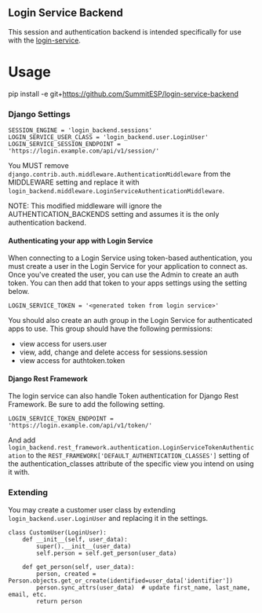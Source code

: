 Login Service Backend
---------------------

This session and authentication backend is intended specifically for use with the
[login-service](https://github.com/SummitESP/login-service).

Usage
=====

pip install -e git+https://github.com/SummitESP/login-service-backend

### Django Settings

    SESSION_ENGINE = 'login_backend.sessions'
    LOGIN_SERVICE_USER_CLASS = 'login_backend.user.LoginUser'
    LOGIN_SERVICE_SESSION_ENDPOINT = 'https://login.example.com/api/v1/session/'

You MUST remove `django.contrib.auth.middleware.AuthenticationMiddleware` from the MIDDLEWARE
setting and replace it with `login_backend.middleware.LoginServiceAuthenticationMiddleware`.

NOTE: This modified middleware will ignore the AUTHENTICATION_BACKENDS setting and assumes it
is the only authentication backend.

#### Authenticating your app with Login Service

When connecting to a Login Service using token-based authentication, you must create a user in the
Login Service for your application to connect as. Once you've created the user, you can use the
Admin to create an auth token. You can then add that token to your apps settings using the setting
below.

    LOGIN_SERVICE_TOKEN = '<generated token from login service>'

You should also create an auth group in the Login Service for authenticated apps to use. This group
should have the following permissions:

* view access for users.user
* view, add, change and delete access for sessions.session
* view access for authtoken.token

#### Django Rest Framework

The login service can also handle Token authentication for Django Rest Framework. Be sure to add
the following setting.

    LOGIN_SERVICE_TOKEN_ENDPOINT = 'https://login.example.com/api/v1/token/'

And add `login_backend.rest_framework.authentication.LoginServiceTokenAuthentication` to the
`REST_FRAMEWORK['DEFAULT_AUTHENTICATION_CLASSES']` setting of the authentication_classes attribute
of the specific view you intend on using it with.

### Extending

You may create a customer user class by extending `login_backend.user.LoginUser` and replacing it
in the settings.

    class CustomUser(LoginUser):
        def __init__(self, user_data):
            super().__init__(user_data)
            self.person = self.get_person(user_data)

        def get_person(self, user_data):
            person, created = Person.objects.get_or_create(identified=user_data['identifier'])
            person.sync_attrs(user_data)  # update first_name, last_name, email, etc.
            return person
